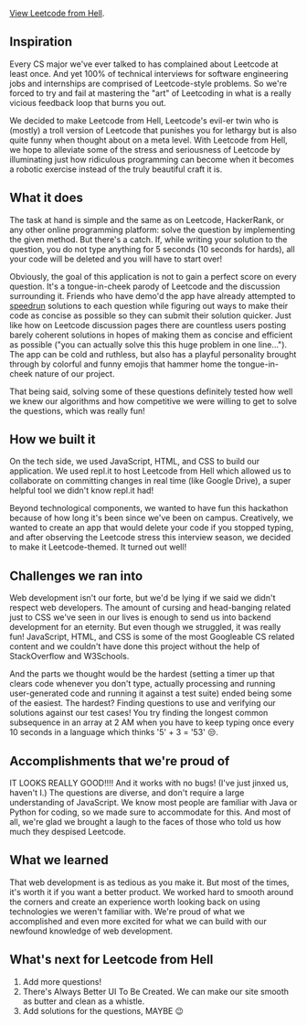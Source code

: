 [View Leetcode from Hell](https://yayabosh.github.io/leetcode-from-hell/).

## Inspiration
Every CS major we've ever talked to has complained about Leetcode at least once. And yet 100% of technical interviews for software engineering jobs and internships are comprised of Leetcode-style problems. So we're forced to try and fail at mastering the "art" of Leetcoding in what is a really vicious feedback loop that burns you out.

We decided to make Leetcode from Hell, Leetcode's evil-er twin who is (mostly) a troll version of Leetcode that punishes you for lethargy but is also quite funny when thought about on a meta level. With Leetcode from Hell, we hope to alleviate some of the stress and seriousness of Leetcode by illuminating just how ridiculous programming can become when it becomes a robotic exercise instead of the truly beautiful craft it is.

## What it does
The task at hand is simple and the same as on Leetcode, HackerRank, or any other online programming platform: solve the question by implementing the given method. But there's a catch. If, while writing your solution to the question, you do not type anything for 5 seconds (10 seconds for hards), all your code will be deleted and you will have to start over!

Obviously, the goal of this application is not to gain a perfect score on every question. It's a tongue-in-cheek parody of Leetcode and the discussion surrounding it. Friends who have demo'd the app have already attempted to [speedrun](https://en.wikipedia.org/wiki/Speedrun) solutions to each question while figuring out ways to make their code as concise as possible so they can submit their solution quicker. Just like how on Leetcode discussion pages there are countless users posting barely coherent solutions in hopes of making them as concise and efficient as possible ("you can actually solve this this huge problem in one line..."). The app can be cold and ruthless, but also has a playful personality brought through by colorful and funny emojis that hammer home the tongue-in-cheek nature of our project.

That being said, solving some of these questions definitely tested how well we knew our algorithms and how competitive we were willing to get to solve the questions, which was really fun!

## How we built it
On the tech side, we used JavaScript, HTML, and CSS to build our application. We used repl.it to host Leetcode from Hell which allowed us to collaborate on committing changes in real time (like Google Drive), a super helpful tool we didn't know repl.it had!

Beyond technological components, we wanted to have fun this hackathon because of how long it's been since we've been on campus. Creatively, we wanted to create an app that would delete your code if you stopped typing, and after observing the Leetcode stress this interview season, we decided to make it Leetcode-themed. It turned out well!

## Challenges we ran into
Web development isn't our forte, but we'd be lying if we said we didn't respect web developers. The amount of cursing and head-banging related just to CSS we've seen in our lives is enough to send us into backend development for an eternity. But even though we struggled, it was really fun! JavaScript, HTML, and CSS is some of the most Googleable CS related content and we couldn't have done this project without the help of StackOverflow and W3Schools.

And the parts we thought would be the hardest (setting a timer up that clears code whenever you don't type, actually processing and running user-generated code and running it against a test suite) ended being some of the easiest. The hardest? Finding questions to use and verifying our solutions against our test cases! You try finding the longest common subsequence in an array at 2 AM when you have to keep typing once every 10 seconds in a language which thinks '5' + 3 = '53' 😒.

## Accomplishments that we're proud of
IT LOOKS REALLY GOOD!!!! And it works with no bugs! (I've just jinxed us, haven't I.) The questions are diverse, and don't require a large understanding of JavaScript. We know most people are familiar with Java or Python for coding, so we made sure to accommodate for this. And most of all, we're glad we brought a laugh to the faces of those who told us how much they despised Leetcode.

## What we learned
That web development is as tedious as you make it. But most of the times, it's worth it if you want a better product. We worked hard to smooth around the corners and create an experience worth looking back on using technologies we weren't familiar with. We're proud of what we accomplished and even more excited for what we can build with our newfound knowledge of web development.

## What's next for Leetcode from Hell
1. Add more questions!
2. There's Always Better UI To Be Created. We can make our site smooth as butter and clean as a whistle.
3. Add solutions for the questions, MAYBE 😉
